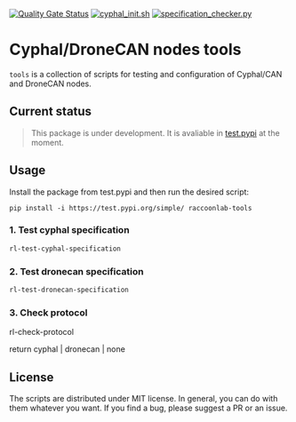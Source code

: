 [![Quality Gate Status](https://sonarcloud.io/api/project_badges/measure?project=PonomarevDA_tools&metric=alert_status)](https://sonarcloud.io/summary/new_code?id=PonomarevDA_tools) [![cyphal_init.sh](https://github.com/PonomarevDA/tools/actions/workflows/cyphal_init.yml/badge.svg)](https://github.com/PonomarevDA/tools/actions/workflows/cyphal_init.yml) [![specification_checker.py](https://github.com/PonomarevDA/tools/actions/workflows/specification_checker.yml/badge.svg)](https://github.com/PonomarevDA/tools/actions/workflows/specification_checker.yml)

# Cyphal/DroneCAN nodes tools  

`tools` is a collection of scripts for testing and configuration of Cyphal/CAN and DroneCAN nodes.

## Current status

> This package is under development. It is avaliable in [test.pypi](https://test.pypi.org/project/raccoonlab-tools/) at the moment.

## Usage

Install the package from test.pypi and then run the desired script:

```
pip install -i https://test.pypi.org/simple/ raccoonlab-tools
```

### 1. Test cyphal specification

```bash
rl-test-cyphal-specification
```

### 2. Test dronecan specification

```bash
rl-test-dronecan-specification
```


### 3. Check protocol

rl-check-protocol

return cyphal | dronecan | none

<!--

### UC4. Upload firmware with st-link linux

rl-upload-firmware

### UC5-6. Upload cyphal/dronecan parameters

rl-upload-params

### UC7-8. Check cyphal/dronecan node type by name

rl-give-node-type

### UC9. Check RL firmware version

rl-check-updates

### UC10. Check other (custom) vendors firmware version

...

### UC11-12. Create socketcan linux (real/virtual)

rl-socketcan

### UC13-14. Create slcan linux/windows -->

## License

The scripts are distributed under MIT license. In general, you can do with them whatever you want. If you find a bug, please suggest a PR or an issue.
